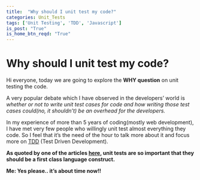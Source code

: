 ```yaml
---
title:  "Why should I unit test my code?"
categories: Unit_Tests
tags: ['Unit Testing', 'TDD', 'Javascript']
is_post: "True"
is_home_btn_reqd: "True"
---
```


# Why should I unit test my code?

Hi everyone, today we are going to explore the **WHY question** on unit testing the code.

A very popular debate which I have observed in the developers’ world is *whether or not to write unit test cases for code and how writing those test cases could(no, it shouldn’t) be an overhead for the developers.*

In my experience of more than 5 years of coding(mostly web development), I have met very few people who willingly unit test almost everything they code. So I feel that it’s the need of the hour to talk more about it and focus more on [TDD](https://en.wikipedia.org/wiki/Test-driven_development) (Test Driven Development).

**As quoted by one of the articles [here](https://smartbear.com/blog/test-and-monitor/a-short-lecture-on-the-value-and-practice-of-unit/), unit tests are so important that they should be a first class language construct.**

**Me: Yes please.. it’s about time now!!**
